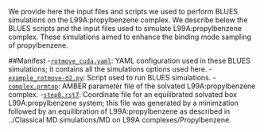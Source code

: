 We provide here the input files and scripts we used to perform BLUES simulations on the L99A:propylbenzene complex. We describe below the BLUES scripts and the input files used to simulate L99A:propylbenzene complex. These simulations aimed to enhance the binding mode sampling of propylbenzene.

##Manifest
-[`rotmove_cuda.yaml`](rotmove_cuda.yaml): YAML configuration used in these BLUES simulations; it contains all the simulations options used here.
-[`example_rotmove-d2.py`](example_rotmove-d2.py): Script used to run BLUES simulations.
-[`complex.prmtop`](complex.prmtop): AMBER parameter file of the solvated L99A:propylbenzene complex.
-[`step8.rst7`](step8.rst7): Coordinate file for an equilibrated solvated box L99A:propylbenzene system; this file was generated by a minimzation followed by an equilibration of L99A:propylbenzene as described in ../Classical MD simulations/MD on L99A complexes/Propylbenzene.
